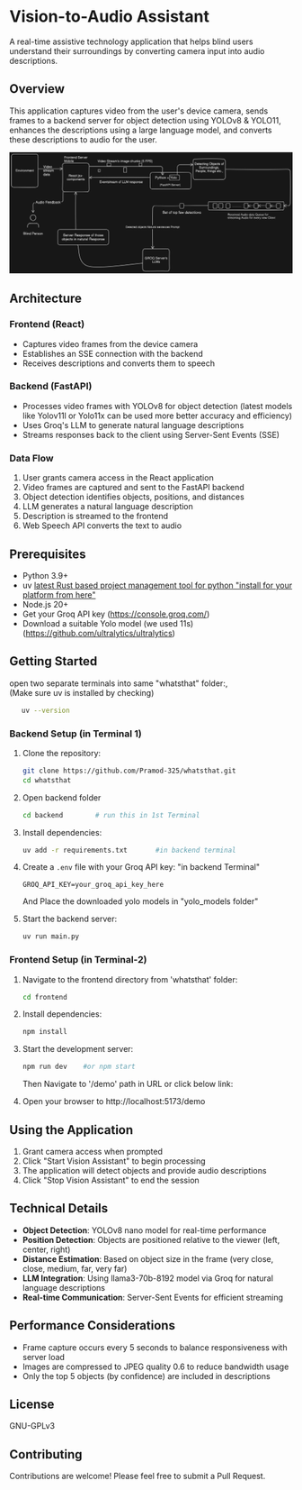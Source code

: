 # Vision-to-Audio Assistant

A real-time assistive technology application that helps blind users understand their surroundings by converting camera input into audio descriptions.

## Overview

This application captures video from the user's device camera, sends frames to a backend server for object detection using YOLOv8 & YOLO11, enhances the descriptions using a large language model, and converts these descriptions to audio for the user.

![Architectural Diagram](https://github.com/Pramod-325/whatsthat/blob/main/WhatsThat_Architecture.png)

## Architecture

### Frontend (React)
- Captures video frames from the device camera
- Establishes an SSE connection with the backend
- Receives descriptions and converts them to speech

### Backend (FastAPI)
- Processes video frames with YOLOv8 for object detection (latest models like Yolov11l or Yolo11x can be used more better accuracy and efficiency)
- Uses Groq's LLM to generate natural language descriptions
- Streams responses back to the client using Server-Sent Events (SSE)

### Data Flow
1. User grants camera access in the React application
2. Video frames are captured and sent to the FastAPI backend
3. Object detection identifies objects, positions, and distances
4. LLM generates a natural language description
5. Description is streamed to the frontend
6. Web Speech API converts the text to audio

## Prerequisites

- Python 3.9+
- uv [latest Rust based project management tool for python "install for your platform from here"](https://docs.astral.sh/uv/getting-started/installation/)
- Node.js 20+
- Get your Groq API key (https://console.groq.com/)
- Download a suitable Yolo model (we used 11s) (https://github.com/ultralytics/ultralytics)

## Getting Started
open two separate terminals into same "whatsthat" folder:,<br>(Make sure uv is installed by checking)
```bash
   uv --version
   ```
### Backend Setup (in Terminal 1)

1. Clone the repository:
   ```bash
   git clone https://github.com/Pramod-325/whatsthat.git
   cd whatsthat
   ```

2. Open backend folder
   ```bash
   cd backend        # run this in 1st Terminal
   ```

3. Install dependencies:
   ```bash
   uv add -r requirements.txt       #in backend terminal
   ```

4. Create a `.env` file with your Groq API key: "in backend Terminal"
   ```
   GROQ_API_KEY=your_groq_api_key_here
   ```
   And Place the downloaded yolo models in "yolo_models folder"

5. Start the backend server:
   ```bash
   uv run main.py
   ```

### Frontend Setup (in Terminal-2)

1. Navigate to the frontend directory from 'whatsthat' folder:
   ```bash
   cd frontend
   ```

2. Install dependencies:
   ```bash
   npm install
   ```

3. Start the development server:
   ```bash
   npm run dev    #or npm start
   ```
   Then Navigate to '/demo' path in URL or click below link:

4. Open your browser to http://localhost:5173/demo

## Using the Application

1. Grant camera access when prompted
2. Click "Start Vision Assistant" to begin processing
3. The application will detect objects and provide audio descriptions
4. Click "Stop Vision Assistant" to end the session

## Technical Details

- **Object Detection**: YOLOv8 nano model for real-time performance
- **Position Detection**: Objects are positioned relative to the viewer (left, center, right)
- **Distance Estimation**: Based on object size in the frame (very close, close, medium, far, very far)
- **LLM Integration**: Using llama3-70b-8192 model via Groq for natural language descriptions
- **Real-time Communication**: Server-Sent Events for efficient streaming

## Performance Considerations

- Frame capture occurs every 5 seconds to balance responsiveness with server load
- Images are compressed to JPEG quality 0.6 to reduce bandwidth usage
- Only the top 5 objects (by confidence) are included in descriptions

## License

GNU-GPLv3

## Contributing

Contributions are welcome! Please feel free to submit a Pull Request.
